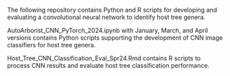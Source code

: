 The following repository contains Python and R scripts for developing and evaluating a convolutional neural network to identify host tree genera.

AutoArborist_CNN_PyTorch_2024.ipynb with January, March, and April versions contains Python scripts supporting the development of CNN image classifiers for host tree genera.

Host_Tree_CNN_Classification_Eval_Spr24.Rmd contains R scripts to process CNN results and evaluate host tree classification performance.
